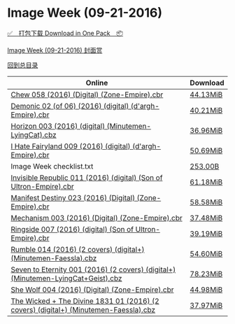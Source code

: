 # Image Week (09-21-2016)

[✅&emsp;打包下载 Download in One Pack&emsp;📦](https://pan.baidu.com/s/1qYFo6IC)

[Image Week (09-21-2016) 封面赏](/https://github.com/alicewish/markdown/blob/master/cover/Image-Week-09-21-2016-Covers.md)



[回到总目录](https://github.com/alicewish/markdown/blob/master/Catalogs.md)



Online | Download
--- | ---
[Chew 058 (2016) (Digital) (Zone-Empire).cbr](https://github.com/alicewish/markdown/blob/master/comic/Chew-058-2016-Digital-Zone-Empire-cbr.md) | [44.13MiB](https://pan.baidu.com/s/1qYFo6IC#list/path=%2FImage%20Week%202016%20Q3%2FImage%20Week%20%2809-21-2016%29%2F%E3%82%A8%E3%82%A2%E3%82%AF%E3%82%B9%E3%82%A8%E3%82%B5%E3%82%BB%E3%82%B5%E3%82%BB%E3%82%A8%E3%82%A4%E3%82%AA%E3%82%B9%E3%82%A4%E3%82%AB%E3%82%B5%E3%82%B5%E3%82%A8%E3%82%A8%E3%82%AB%E3%82%A4%E3%82%B5%E3%82%B3%E3%82%AA%E3%82%AD%E3%82%B5%E3%82%A4%E3%82%AF%E3%82%A6%E3%82%A8%E3%82%A4%E3%82%A2&parentPath=%2FImage%20Week%202016%20Q3)
[Demonic 02 (of 06) (2016) (digital) (d'argh-Empire).cbr](https://github.com/alicewish/markdown/blob/master/comic/Demonic-02-of-06-2016-digital-dargh-Empire-cbr.md) | [40.21MiB](https://pan.baidu.com/s/1qYFo6IC#list/path=%2FImage%20Week%202016%20Q3%2FImage%20Week%20%2809-21-2016%29%2F%E3%82%B1%E3%82%BB%E3%82%BF%E3%82%B1%E3%82%A4%E3%82%B1%E3%82%AB%E3%82%A4%E3%82%B5%E3%82%AF%E3%82%A8%E3%82%AD%E3%82%BD%E3%82%AA%E3%82%A8%E3%82%B9%E3%82%B9%E3%82%BD%E3%82%AD%E3%82%AD%E3%82%AD%E3%82%A6%E3%82%BF%E3%82%B9%E3%82%BB%E3%82%AA%E3%82%B9%E3%82%AA%E3%82%A8%E3%82%BD%E3%82%A4%E3%82%AA&parentPath=%2FImage%20Week%202016%20Q3)
[Horizon 003 (2016) (digital) (Minutemen-LyingCat).cbz](https://github.com/alicewish/markdown/blob/master/comic/Horizon-003-2016-digital-Minutemen-LyingCat-cbz.md) | [36.96MiB](https://pan.baidu.com/s/1qYFo6IC#list/path=%2FImage%20Week%202016%20Q3%2FImage%20Week%20%2809-21-2016%29%2F%E3%82%AA%E3%82%AD%E3%82%B3%E3%82%A2%E3%82%A4%E3%82%A2%E3%82%A2%E3%82%AB%E3%82%A2%E3%82%B7%E3%82%A4%E3%82%BD%E3%82%BD%E3%82%A4%E3%82%BB%E3%82%BD%E3%82%BB%E3%82%A8%E3%82%AF%E3%82%AA%E3%82%BB%E3%82%BB%E3%82%BF%E3%82%BB%E3%82%AD%E3%82%AD%E3%82%B3%E3%82%B5%E3%82%B1%E3%82%BF%E3%82%BD%E3%82%A8&parentPath=%2FImage%20Week%202016%20Q3)
[I Hate Fairyland 009 (2016) (digital) (d'argh-Empire).cbr](https://github.com/alicewish/markdown/blob/master/comic/I-Hate-Fairyland-009-2016-digital-dargh-Empire-cbr.md) | [50.69MiB](https://pan.baidu.com/s/1qYFo6IC#list/path=%2FImage%20Week%202016%20Q3%2FImage%20Week%20%2809-21-2016%29%2F%E3%82%AD%E3%82%B3%E3%82%B3%E3%82%A6%E3%82%B7%E3%82%B1%E3%82%A4%E3%82%B9%E3%82%B1%E3%82%BD%E3%82%B9%E3%82%B9%E3%82%B1%E3%82%BB%E3%82%AB%E3%82%B5%E3%82%BB%E3%82%A8%E3%82%A2%E3%82%A6%E3%82%AF%E3%82%B3%E3%82%AD%E3%82%A4%E3%82%AF%E3%82%AA%E3%82%BF%E3%82%B1%E3%82%AD%E3%82%A6%E3%82%B7%E3%82%BD&parentPath=%2FImage%20Week%202016%20Q3)
Image Week checklist.txt | [253.00B](https://pan.baidu.com/s/1qYFo6IC#list/path=%2FImage%20Week%202016%20Q3%2FImage%20Week%20%2809-21-2016%29%2F%E3%82%A8%E3%82%A4%E3%82%B9%E3%82%B1%E3%82%B3%E3%82%BB%E3%82%A4%E3%82%B3%E3%82%A4%E3%82%A6%E3%82%A2%E3%82%A8%E3%82%BD%E3%82%B3%E3%82%B5%E3%82%B1%E3%82%A4%E3%82%AF%E3%82%BB%E3%82%A2%E3%82%B9%E3%82%A2%E3%82%B3%E3%82%BF%E3%82%B7%E3%82%BF%E3%82%B1%E3%82%BD%E3%82%AF%E3%82%BB%E3%82%BD%E3%82%AA&parentPath=%2FImage%20Week%202016%20Q3)
[Invisible Republic 011 (2016) (digital) (Son of Ultron-Empire).cbr](https://github.com/alicewish/markdown/blob/master/comic/Invisible-Republic-011-2016-digital-Son-of-Ultron-Empire-cbr.md) | [61.18MiB](https://pan.baidu.com/s/1qYFo6IC#list/path=%2FImage%20Week%202016%20Q3%2FImage%20Week%20%2809-21-2016%29%2F%E3%82%AD%E3%82%AA%E3%82%A2%E3%82%A6%E3%82%B7%E3%82%BB%E3%82%B3%E3%82%AD%E3%82%AF%E3%82%A2%E3%82%B3%E3%82%B5%E3%82%A6%E3%82%AB%E3%82%AA%E3%82%AA%E3%82%A4%E3%82%B1%E3%82%B5%E3%82%A8%E3%82%B9%E3%82%A4%E3%82%B3%E3%82%B5%E3%82%BD%E3%82%AA%E3%82%A2%E3%82%B5%E3%82%A2%E3%82%A6%E3%82%AF%E3%82%A4&parentPath=%2FImage%20Week%202016%20Q3)
[Manifest Destiny 023 (2016) (Digital) (Zone-Empire).cbr](https://github.com/alicewish/markdown/blob/master/comic/Manifest-Destiny-023-2016-Digital-Zone-Empire-cbr.md) | [58.58MiB](https://pan.baidu.com/s/1qYFo6IC#list/path=%2FImage%20Week%202016%20Q3%2FImage%20Week%20%2809-21-2016%29%2F%E3%82%A2%E3%82%A2%E3%82%AB%E3%82%AB%E3%82%AB%E3%82%AF%E3%82%BF%E3%82%A6%E3%82%BB%E3%82%AF%E3%82%AB%E3%82%B3%E3%82%BD%E3%82%B1%E3%82%A6%E3%82%B5%E3%82%AF%E3%82%AD%E3%82%A6%E3%82%A4%E3%82%A6%E3%82%AF%E3%82%AF%E3%82%B3%E3%82%B7%E3%82%B1%E3%82%B3%E3%82%AF%E3%82%BD%E3%82%B1%E3%82%A8%E3%82%B7&parentPath=%2FImage%20Week%202016%20Q3)
[Mechanism 003 (2016) (Digital) (Zone-Empire).cbr](https://github.com/alicewish/markdown/blob/master/comic/Mechanism-003-2016-Digital-Zone-Empire-cbr.md) | [37.48MiB](https://pan.baidu.com/s/1qYFo6IC#list/path=%2FImage%20Week%202016%20Q3%2FImage%20Week%20%2809-21-2016%29%2F%E3%82%B3%E3%82%A2%E3%82%B3%E3%82%BD%E3%82%AF%E3%82%A2%E3%82%B3%E3%82%B5%E3%82%A8%E3%82%AF%E3%82%A8%E3%82%AD%E3%82%B5%E3%82%A6%E3%82%AB%E3%82%A8%E3%82%AF%E3%82%B7%E3%82%BD%E3%82%B9%E3%82%A2%E3%82%B3%E3%82%A6%E3%82%AF%E3%82%B7%E3%82%A2%E3%82%AA%E3%82%A4%E3%82%AD%E3%82%A4%E3%82%AB%E3%82%A4&parentPath=%2FImage%20Week%202016%20Q3)
[Ringside 007 (2016) (digital) (Son of Ultron-Empire).cbr](https://github.com/alicewish/markdown/blob/master/comic/Ringside-007-2016-digital-Son-of-Ultron-Empire-cbr.md) | [39.19MiB](https://pan.baidu.com/s/1qYFo6IC#list/path=%2FImage%20Week%202016%20Q3%2FImage%20Week%20%2809-21-2016%29%2F%E3%82%B1%E3%82%A4%E3%82%AF%E3%82%A8%E3%82%AA%E3%82%A4%E3%82%B5%E3%82%A2%E3%82%B1%E3%82%B5%E3%82%AD%E3%82%B7%E3%82%AA%E3%82%BF%E3%82%A2%E3%82%A4%E3%82%AA%E3%82%B7%E3%82%BF%E3%82%AB%E3%82%BD%E3%82%A2%E3%82%B1%E3%82%B5%E3%82%B5%E3%82%B1%E3%82%A8%E3%82%B9%E3%82%AF%E3%82%A2%E3%82%A2%E3%82%A8&parentPath=%2FImage%20Week%202016%20Q3)
[Rumble 014 (2016) (2 covers) (digital+) (Minutemen-Faessla).cbz](https://github.com/alicewish/markdown/blob/master/comic/Rumble-014-2016-2-covers-digital-Minutemen-Faessla-cbz.md) | [54.60MiB](https://pan.baidu.com/s/1qYFo6IC#list/path=%2FImage%20Week%202016%20Q3%2FImage%20Week%20%2809-21-2016%29%2F%E3%82%BB%E3%82%BD%E3%82%A8%E3%82%B7%E3%82%AA%E3%82%A8%E3%82%A4%E3%82%B5%E3%82%A2%E3%82%B1%E3%82%A6%E3%82%B1%E3%82%B5%E3%82%B1%E3%82%B7%E3%82%B9%E3%82%B9%E3%82%B5%E3%82%B1%E3%82%A4%E3%82%AD%E3%82%BB%E3%82%B7%E3%82%B7%E3%82%AA%E3%82%A2%E3%82%B7%E3%82%AF%E3%82%BB%E3%82%B3%E3%82%B3%E3%82%BF&parentPath=%2FImage%20Week%202016%20Q3)
[Seven to Eternity 001 (2016) (2 covers) (digital+) (Minutemen-LyingCat+Geist).cbz](https://github.com/alicewish/markdown/blob/master/comic/Seven-to-Eternity-001-2016-2-covers-digital-Minutemen-LyingCat-Geist-cbz.md) | [78.23MiB](https://pan.baidu.com/s/1qYFo6IC#list/path=%2FImage%20Week%202016%20Q3%2FImage%20Week%20%2809-21-2016%29%2F%E3%82%BB%E3%82%B9%E3%82%B1%E3%82%A8%E3%82%B9%E3%82%B5%E3%82%BB%E3%82%A2%E3%82%AF%E3%82%B7%E3%82%A2%E3%82%A2%E3%82%B1%E3%82%AA%E3%82%BB%E3%82%B5%E3%82%B3%E3%82%BB%E3%82%B9%E3%82%AA%E3%82%B5%E3%82%AB%E3%82%AF%E3%82%A4%E3%82%BD%E3%82%A6%E3%82%B5%E3%82%B9%E3%82%A6%E3%82%A4%E3%82%AB%E3%82%B7&parentPath=%2FImage%20Week%202016%20Q3)
[She Wolf 004 (2016) (Digital) (Zone-Empire).cbr](https://github.com/alicewish/markdown/blob/master/comic/She-Wolf-004-2016-Digital-Zone-Empire-cbr.md) | [44.98MiB](https://pan.baidu.com/s/1qYFo6IC#list/path=%2FImage%20Week%202016%20Q3%2FImage%20Week%20%2809-21-2016%29%2F%E3%82%AD%E3%82%B3%E3%82%B3%E3%82%AD%E3%82%B9%E3%82%A6%E3%82%A4%E3%82%AA%E3%82%A2%E3%82%B3%E3%82%B9%E3%82%AB%E3%82%AB%E3%82%BF%E3%82%B7%E3%82%BB%E3%82%B5%E3%82%B3%E3%82%B5%E3%82%B7%E3%82%A4%E3%82%A4%E3%82%B1%E3%82%AD%E3%82%BB%E3%82%B1%E3%82%B7%E3%82%B3%E3%82%B7%E3%82%AA%E3%82%B9%E3%82%A4&parentPath=%2FImage%20Week%202016%20Q3)
[The Wicked + The Divine 1831 01 (2016) (2 covers) (digital+) (Minutemen-Faessla).cbz](https://github.com/alicewish/markdown/blob/master/comic/Wicked-Divine-1831-01-2016-2-covers-digital-Minutemen-Faessla-cbz.md) | [37.97MiB](https://pan.baidu.com/s/1qYFo6IC#list/path=%2FImage%20Week%202016%20Q3%2FImage%20Week%20%2809-21-2016%29%2F%E3%82%B7%E3%82%AB%E3%82%AF%E3%82%AA%E3%82%A4%E3%82%A2%E3%82%A4%E3%82%AA%E3%82%A2%E3%82%B9%E3%82%A2%E3%82%B5%E3%82%B9%E3%82%AB%E3%82%BF%E3%82%B3%E3%82%B3%E3%82%AD%E3%82%A6%E3%82%A8%E3%82%BF%E3%82%B3%E3%82%BD%E3%82%AA%E3%82%B7%E3%82%B3%E3%82%B1%E3%82%A8%E3%82%B9%E3%82%B3%E3%82%AB%E3%82%AA&parentPath=%2FImage%20Week%202016%20Q3)